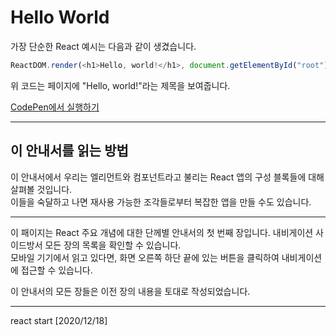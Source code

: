 # Hello World

가장 단순한 React 예시는 다음과 같이 생겼습니다.

```js
ReactDOM.render(<h1>Hello, world!</h1>, document.getElementById("root"));
```

위 코드는 페이지에 "Hello, world!"라는 제목을 보여줍니다.

[CodePen에서 실행하기](https://codepen.io/pen?&editors=0010)

---

## 이 안내서를 읽는 방법

이 안내서에서 우리는 엘리먼트와 컴포넌트라고 불리는 React 앱의 구성 블록들에 대해 살펴볼 것입니다.<br />이들을 숙달하고 나면 재사용 가능한 조각들로부터 복잡한 앱을 만들 수도 있습니다.

---

이 패이지는 React 주요 개념에 대한 단께별 안내서의 첫 번째 장입니다. 내비게이션 사이드방서 모든 장의 목록을 확인할 수 있습니다.<br />
모바일 기기에서 읽고 있다면, 화면 오른쪽 하단 끝에 있는 버튼을 클릭하여 내비게이션에 접근할 수 있습니다.

이 안내서의 모든 장들은 이전 장의 내용을 토대로 작성되었습니다.

---

react start [2020/12/18]
